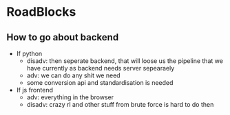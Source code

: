 # RoadBlocks


## How to go about backend
* If python
    * disadv: then seperate backend, that will loose us the pipeline that we have currently as backend needs server sepearaely
    * adv: we can do any shit we need
    * some conversion api and standardisation is needed
* If js frontend
    * adv: everything in the browser
    * disadv: crazy rl and other stuff from brute force is hard to do then
    
